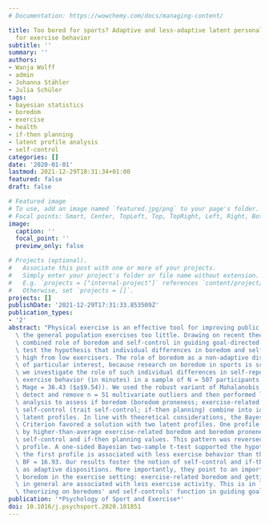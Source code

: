```yaml
---
# Documentation: https://wowchemy.com/docs/managing-content/

title: Too bored for sports? Adaptive and less-adaptive latent personality profiles
  for exercise behavior
subtitle: ''
summary: ''
authors:
- Wanja Wolff
- admin
- Johanna Stähler
- Julia Schüler
tags:
- bayesian statistics
- boredom
- exercise
- health
- if-then planning
- latent profile analysis
- self-control
categories: []
date: '2020-01-01'
lastmod: 2021-12-29T18:31:34+01:00
featured: false
draft: false

# Featured image
# To use, add an image named `featured.jpg/png` to your page's folder.
# Focal points: Smart, Center, TopLeft, Top, TopRight, Left, Right, BottomLeft, Bottom, BottomRight.
image:
  caption: ''
  focal_point: ''
  preview_only: false

# Projects (optional).
#   Associate this post with one or more of your projects.
#   Simply enter your project's folder or file name without extension.
#   E.g. `projects = ["internal-project"]` references `content/project/deep-learning/index.md`.
#   Otherwise, set `projects = []`.
projects: []
publishDate: '2021-12-29T17:31:33.853509Z'
publication_types:
- '2'
abstract: "Physical exercise is an effective tool for improving public health, but\
  \ the general population exercises too little. Drawing on recent theorizing on the\
  \ combined role of boredom and self-control in guiding goal-directed behavior, we\
  \ test the hypothesis that individual differences in boredom and self-control differentiate\
  \ high from low exercisers. The role of boredom as a non-adaptive disposition is\
  \ of particular interest, because research on boredom in sports is scarce. Here,\
  \ we investigate the role of such individual differences in self-reported weekly\
  \ exercise behavior (in minutes) in a sample of N = 507 participants (n = 200 female,\
  \ Mage = 36.43 ($±$9.54)). We used the robust variant of Mahalanobis distance to\
  \ detect and remove n = 51 multivariate outliers and then performed latent profile\
  \ analysis to assess if boredom (boredom proneness; exercise-related boredom) and\
  \ self-control (trait self-control; if-then planning) combine into identifiable\
  \ latent profiles. In line with theoretical considerations, the Bayesian Information\
  \ Criterion favored a solution with two latent profiles. One profile was characterized\
  \ by higher-than-average exercise-related boredom and boredom proneness and lower-than-average\
  \ self-control and if-then planning values. This pattern was reversed for the second\
  \ profile. A one-sided Bayesian two-sample t-test supported the hypothesis that\
  \ the first profile is associated with less exercise behavior than the second profile,\
  \ BF = 16.93. Our results foster the notion of self-control and if-then planning\
  \ as adaptive dispositions. More importantly, they point to an important role of\
  \ boredom in the exercise setting: exercise-related boredom and getting easily bored\
  \ in general are associated with less exercise activity. This is in line with recent\
  \ theorizing on boredoms' and self-controls' function in guiding goal-directed behavior."
publication: '*Psychology of Sport and Exercise*'
doi: 10.1016/j.psychsport.2020.101851
---
```

